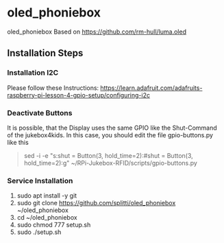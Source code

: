 # oled_phoniebox
oled_phoniebox
Based on https://github.com/rm-hull/luma.oled

## Installation Steps

### Installation I2C
Please follow these Instructions: https://learn.adafruit.com/adafruits-raspberry-pi-lesson-4-gpio-setup/configuring-i2c

### Deactivate Buttons
It is possible, that the Display uses the same GPIO like the Shut-Command of the jukebox4kids. In this case, you should edit the file gpio-buttons.py like this
> sed -i -e "s:shut = Button(3, hold_time=2):#shut = Button(3, hold_time=2):g" ~/RPi-Jukebox-RFID/scripts/gpio-buttons.py

### Service Installation
1. sudo apt install -y git 
2. sudo git clone https://github.com/splitti/oled_phoniebox ~/oled_phoniebox
3. cd ~/oled_phoniebox
4. sudo chmod 777 setup.sh
5. sudo ./setup.sh

